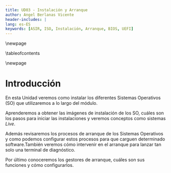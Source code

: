 ```yaml
---
title: UD03 - Instalación y Arranque
author: Angel Berlanas Vicente
header-includes: |
lang: es-ES
keywords: [ASIR, ISO, Instalación, Arranque, BIOS, UEFI]
---
```


\newpage

\tableofcontents

\newpage

# Introducción

En esta Unidad veremos como instalar los diferentes Sistemas Operativos (SO) que utilizaremos a lo largo del módulo.

Aprenderemos a obtener las imágenes de instalación de los SO, cuáles son los pasos para iniciar las instalaciones 
y veremos conceptos como sistemas _Live_.

Además revisaremos los procesos de arranque de los Sistemas Operativos y como podemos configurar estos procesos 
para que carguen determinado software.También veremos cómo intervenir en el arranque para lanzar tan solo una terminal de diagnóstico.

Por último conoceremos los gestores de arranque, cuáles son sus funciones y cómo configurarlos.

